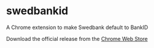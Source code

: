# swedbankid
A Chrome extension to make Swedbank default to BankID

Download the official release from the [Chrome Web Store](https://chrome.google.com/webstore/detail/bankid-fix-for-swedbank/begljejmpfeenifdpfcomkgfejhppbof)
